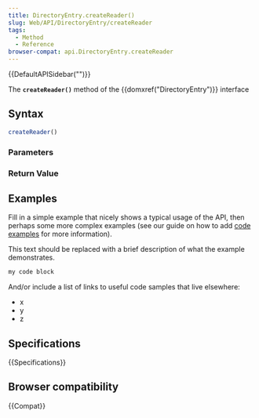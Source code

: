 ```yaml
---
title: DirectoryEntry.createReader()
slug: Web/API/DirectoryEntry/createReader
tags:
  - Method
  - Reference
browser-compat: api.DirectoryEntry.createReader
---
```

{{DefaultAPISidebar("")}}

The **`createReader()`** method of the {{domxref("DirectoryEntry")}} interface 

## Syntax

```js
createReader()
```

### Parameters



### Return Value



## Examples

Fill in a simple example that nicely shows a typical usage of the API, then perhaps some more complex examples (see our guide on how to add [code examples](/en-US/docs/MDN/Contribute/Structures/Code_examples) for more information).

This text should be replaced with a brief description of what the example demonstrates.

```js
my code block
```

And/or include a list of links to useful code samples that live elsewhere:

*   x
*   y
*   z

## Specifications

{{Specifications}}

## Browser compatibility

{{Compat}}

